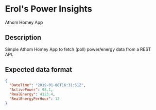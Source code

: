 # Erol's Power Insights
Athom Homey App

## Description
Simple Athom Homey App to fetch (poll) power/energy data from a REST API.

## Expected data format

```json
{
  "DateTime": "2019-01-08T16:31:51Z",
  "ActivePower": 98.1,
  "RealEnergy": 4123.4,
  "RealEnergyPerHour": 12
}
``` 
